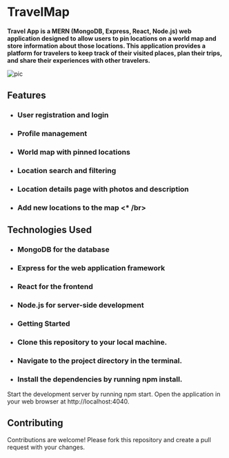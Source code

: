 
# TravelMap

<b> Travel App is a MERN (MongoDB, Express, React, Node.js) web application designed to allow users to pin locations on a world map and store information about those locations. This application provides a platform for travelers to keep track of their visited places, plan their trips, and share their experiences with other travelers.</b>

![pic](https://user-images.githubusercontent.com/90439640/225803629-4aa99311-c1ed-4dd0-8eb5-867329d85ace.jpg)



## Features

* ### User registration and login </br>
* ### Profile management   </br>
* ### World map with pinned locations  </br>
* ### Location search and filtering   </br>
* ### Location details page with photos and description   </br>
* ### Add new locations to the map   <* /br>

## Technologies Used     </br>
* ### MongoDB for the database     </br>
* ### Express for the web application framework     </br>
* ### React for the frontend     </br>
* ### Node.js for server-side development     </br>
* ### Getting Started
* ### Clone this repository to your local machine.
* ### Navigate to the project directory in the terminal.
* ### Install the dependencies by running npm install.

Start the development server by running npm start.
Open the application in your web browser at http://localhost:4040.


## Contributing
Contributions are welcome! Please fork this repository and create a pull request with your changes.






